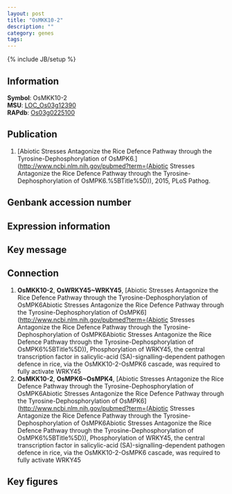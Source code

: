 ```yaml
---
layout: post
title: "OsMKK10-2"
description: ""
category: genes
tags: 
---
```

{% include JB/setup %}

## Information
__Symbol__: OsMKK10-2  
__MSU__: [LOC_Os03g12390](http://rice.plantbiology.msu.edu/cgi-bin/ORF_infopage.cgi?orf=LOC_Os03g12390)  
__RAPdb__: [Os03g0225100](http://rapdb.dna.affrc.go.jp/viewer/gbrowse_details/irgsp1?name=Os03g0225100)  

## Publication
1. [Abiotic Stresses Antagonize the Rice Defence Pathway through the Tyrosine-Dephosphorylation of OsMPK6.](http://www.ncbi.nlm.nih.gov/pubmed?term=(Abiotic Stresses Antagonize the Rice Defence Pathway through the Tyrosine-Dephosphorylation of OsMPK6.%5BTitle%5D)), 2015, PLoS Pathog.

## Genbank accession number

## Expression information

## Key message

## Connection
1. __OsMKK10-2__, __OsWRKY45~WRKY45__, [Abiotic Stresses Antagonize the Rice Defence Pathway through the Tyrosine-Dephosphorylation of OsMPK6Abiotic Stresses Antagonize the Rice Defence Pathway through the Tyrosine-Dephosphorylation of OsMPK6](http://www.ncbi.nlm.nih.gov/pubmed?term=(Abiotic Stresses Antagonize the Rice Defence Pathway through the Tyrosine-Dephosphorylation of OsMPK6Abiotic Stresses Antagonize the Rice Defence Pathway through the Tyrosine-Dephosphorylation of OsMPK6%5BTitle%5D)), Phosphorylation of WRKY45, the central transcription factor in salicylic-acid (SA)-signalling-dependent pathogen defence in rice, via the OsMKK10-2-OsMPK6 cascade, was required to fully activate WRKY45
2. __OsMKK10-2__, __OsMPK6~OsMPK4__, [Abiotic Stresses Antagonize the Rice Defence Pathway through the Tyrosine-Dephosphorylation of OsMPK6Abiotic Stresses Antagonize the Rice Defence Pathway through the Tyrosine-Dephosphorylation of OsMPK6](http://www.ncbi.nlm.nih.gov/pubmed?term=(Abiotic Stresses Antagonize the Rice Defence Pathway through the Tyrosine-Dephosphorylation of OsMPK6Abiotic Stresses Antagonize the Rice Defence Pathway through the Tyrosine-Dephosphorylation of OsMPK6%5BTitle%5D)), Phosphorylation of WRKY45, the central transcription factor in salicylic-acid (SA)-signalling-dependent pathogen defence in rice, via the OsMKK10-2-OsMPK6 cascade, was required to fully activate WRKY45

## Key figures


